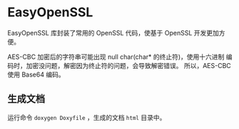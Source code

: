 # EasyOpenSSL

EasyOpenSSL 库封装了常用的 OpenSSL 代码，使基于 OpenSSL 开发更加方便。

AES-CBC 加密后的字符串可能出现 null char(char* 的终止符)，使用十六进制
编码时，加密没问题，解密因为终止符的问题，会导致解密错误。
所以，AES-CBC 使用 Base64 编码。

## 生成文档
运行命令 `doxygen Doxyfile` ，生成的文档 `html` 目录中。